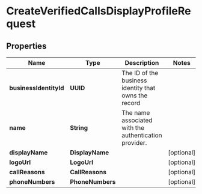 

# CreateVerifiedCallsDisplayProfileRequest


## Properties

| Name | Type | Description | Notes |
|------------ | ------------- | ------------- | -------------|
|**businessIdentityId** | **UUID** | The ID of the business identity that owns the record |  |
|**name** | **String** | The name associated with the authentication provider. |  |
|**displayName** | **DisplayName** |  |  [optional] |
|**logoUrl** | **LogoUrl** |  |  [optional] |
|**callReasons** | **CallReasons** |  |  [optional] |
|**phoneNumbers** | **PhoneNumbers** |  |  [optional] |



